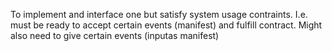 To implement and interface one but satisfy system usage contraints. I.e. must be ready to accept certain events (manifest) and fulfill contract. Might also need to give certain events (inputas manifest)